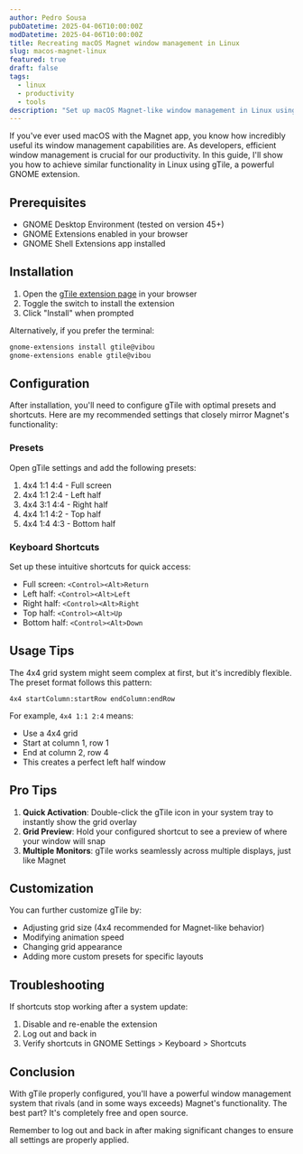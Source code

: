 ```yaml
---
author: Pedro Sousa
pubDatetime: 2025-04-06T10:00:00Z
modDatetime: 2025-04-06T10:00:00Z
title: Recreating macOS Magnet window management in Linux
slug: macos-magnet-linux
featured: true
draft: false
tags:
  - linux
  - productivity
  - tools
description: "Set up macOS Magnet-like window management in Linux using gTile with custom presets and keyboard shortcuts for efficient workspace organization"
---
```


If you've ever used macOS with the Magnet app, you know how incredibly useful its window management capabilities are. As developers, efficient window management is crucial for our productivity. In this guide, I'll show you how to achieve similar functionality in Linux using gTile, a powerful GNOME extension.

## Prerequisites

- GNOME Desktop Environment (tested on version 45+)
- GNOME Extensions enabled in your browser
- GNOME Shell Extensions app installed

## Installation

1. Open the [gTile extension page](https://extensions.gnome.org/extension/28/gtile/) in your browser
2. Toggle the switch to install the extension
3. Click "Install" when prompted

Alternatively, if you prefer the terminal:

```bash
gnome-extensions install gtile@vibou
gnome-extensions enable gtile@vibou
```

## Configuration

After installation, you'll need to configure gTile with optimal presets and shortcuts. Here are my recommended settings that closely mirror Magnet's functionality:

### Presets

Open gTile settings and add the following presets:

1. 4x4 1:1 4:4 - Full screen
2. 4x4 1:1 2:4 - Left half
3. 4x4 3:1 4:4 - Right half
4. 4x4 1:1 4:2 - Top half
5. 4x4 1:4 4:3 - Bottom half

### Keyboard Shortcuts

Set up these intuitive shortcuts for quick access:

- Full screen: `<Control><Alt>Return`
- Left half: `<Control><Alt>Left`
- Right half: `<Control><Alt>Right`
- Top half: `<Control><Alt>Up`
- Bottom half: `<Control><Alt>Down`

## Usage Tips

The 4x4 grid system might seem complex at first, but it's incredibly flexible. The preset format follows this pattern:

```
4x4 startColumn:startRow endColumn:endRow
```

For example, `4x4 1:1 2:4` means:

- Use a 4x4 grid
- Start at column 1, row 1
- End at column 2, row 4
- This creates a perfect left half window

## Pro Tips

1. **Quick Activation**: Double-click the gTile icon in your system tray to instantly show the grid overlay
2. **Grid Preview**: Hold your configured shortcut to see a preview of where your window will snap
3. **Multiple Monitors**: gTile works seamlessly across multiple displays, just like Magnet

## Customization

You can further customize gTile by:

- Adjusting grid size (4x4 recommended for Magnet-like behavior)
- Modifying animation speed
- Changing grid appearance
- Adding more custom presets for specific layouts

## Troubleshooting

If shortcuts stop working after a system update:

1. Disable and re-enable the extension
2. Log out and back in
3. Verify shortcuts in GNOME Settings > Keyboard > Shortcuts

## Conclusion

With gTile properly configured, you'll have a powerful window management system that rivals (and in some ways exceeds) Magnet's functionality. The best part? It's completely free and open source.

Remember to log out and back in after making significant changes to ensure all settings are properly applied.
